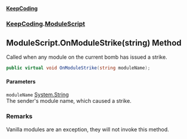 #### [KeepCoding](index.md 'index')
### [KeepCoding](KeepCoding.md 'KeepCoding').[ModuleScript](ModuleScript.md 'KeepCoding.ModuleScript')
## ModuleScript.OnModuleStrike(string) Method
Called when any module on the current bomb has issued a strike.  
```csharp
public virtual void OnModuleStrike(string moduleName);
```
#### Parameters
<a name='KeepCoding.ModuleScript.OnModuleStrike(string).moduleName'></a>
`moduleName` [System.String](https://docs.microsoft.com/en-us/dotnet/api/System.String 'System.String')  
The sender's module name, which caused a strike.
  
### Remarks
Vanilla modules are an exception, they will not invoke this method.  
